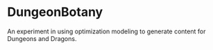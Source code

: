 # DungeonBotany
An experiment in using optimization modeling to generate content for Dungeons and Dragons.
